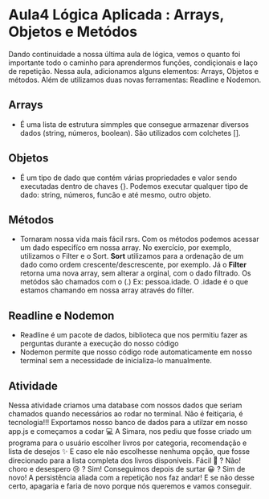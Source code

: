 # Aula4 Lógica Aplicada : Arrays, Objetos e Metódos

Dando continuidade a nossa última aula de lógica, vemos o quanto foi importante todo o caminho
para aprendermos funções, condiçionais e laço de repetição.
Nessa aula, adicionamos alguns elementos: Arrays, Objetos e métodos. Além de utilizamos 
duas novas ferramentas: Readline e Nodemon.

## Arrays

* É uma lista de estrutura simmples que consegue armazenar diversos dados (string, números, boolean). São utilizados com colchetes [].

## Objetos

* É um tipo de dado que contém várias propriedades e valor sendo executadas dentro de chaves {}. Podemos executar qualquer tipo de dado: string, números, funcão e até mesmo, outro objeto.


## Métodos

* Tornaram nossa vida mais fácil rsrs. Com os métodos podemos acessar um dado especifíco em nossa array.
No exercício, por exemplo, utilizamos o Filter e o Sort. **Sort** utilizamos para a ordenação de um dado como ordem crescente/descrescente, por exemplo. Já o **Filter** retorna uma nova array, sem alterar a orginal, com o dado filtrado. 
Os metódos são chamados com o (.) Ex: pessoa.idade. O .idade é o que estamos chamando em nossa array através do filter.

## Readline e Nodemon

* Readline é um pacote de dados, biblioteca que nos permitiu fazer as perguntas durante a execução 
do nosso código
* Nodemon permite que nosso código rode automaticamente em nosso terminal sem a necessidade de inicializa-lo
manualmente.

## Atividade

Nessa atividade criamos uma database com nossos dados que seriam chamados quando necessários ao rodar no terminal. 
Não é feitiçaria, é tecnologia!!!
Exportamos nosso banco de dados para a utilzar em nosso app.js e começamos a codar :computer:
A Simara, nos pediu que fosse criado um programa para o usuário escolher livros por categoria, recomendação e 
lista de desejos :sparkles:
E caso ele não escolhesse nenhuma opção, que fosse direcionado para a lista completa dos livros disponíveis.
Fácil :grimacing: ? Não! choro e desespero :cry: ? Sim! Conseguimos depois de surtar :grinning: ? Sim de novo!
A persistência aliada com a repetição nos faz andar! E se não desse certo, apagaria e faria de novo porque nós 
queremos e vamos conseguir.



